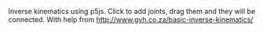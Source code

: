Inverse kinematics using p5js. Click to add joints, drag them and they will be connected. With help from http://www.gvh.co.za/basic-inverse-kinematics/
